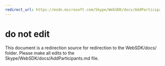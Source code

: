 ```yaml
---
redirect_url: https://msdn.microsoft.com/Skype/WebSDK/docs/AddParticipants
---
```

# do not edit
This document is a redirection source for redirection to the WebSDK/docs/ folder. Please make all edits to the Skype/WebSDK/docs/AddParticipants.md file.

